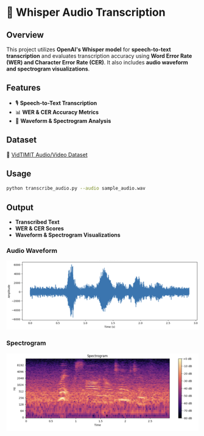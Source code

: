 # 🎤 Whisper Audio Transcription

## Overview
This project utilizes **OpenAI's Whisper model** for **speech-to-text transcription** and evaluates transcription accuracy using **Word Error Rate (WER) and Character Error Rate (CER)**. It also includes **audio waveform and spectrogram visualizations**.

## Features
- 🎙 **Speech-to-Text Transcription**
- 📊 **WER & CER Accuracy Metrics**
- 🎼 **Waveform & Spectrogram Analysis**

## Dataset
🔗 [VidTIMIT Audio/Video Dataset](https://www.kaggle.com/datasets/crazyt/vidtimit-audiovideo-dataset)


## Usage
```bash
python transcribe_audio.py --audio sample_audio.wav
```

## Output
- **Transcribed Text**
- **WER & CER Scores**
- **Waveform & Spectrogram Visualizations**

### Audio Waveform
![Audio Waveform](Images/audio_waveform.png)

### Spectrogram
![Spectrogram](Images/Spectrogram.png)

